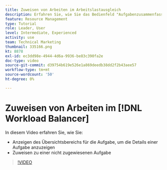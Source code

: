 ```yaml
---
title: Zuweisen von Arbeiten im Arbeitslastausgleich
description: Erfahren Sie, wie Sie das Bedienfeld "Aufgabenzusammenfassung"anzeigen und einer nicht zugewiesenen Aufgabe Zuweisungen zuweisen.
feature: Resource Management
type: Tutorial
role: Leader, User
level: Intermediate, Experienced
activity: use
team: Technical Marketing
thumbnail: 335166.png
kt: 8878
exl-id: ec3dd98e-4944-4d6a-9936-be83c390fa2e
doc-type: video
source-git-commit: d39754b619e526e1a869deedb38dd2f2b43aee57
workflow-type: tm+mt
source-wordcount: '50'
ht-degree: 0%

---
```


# Zuweisen von Arbeiten im [!DNL Workload Balancer]

In diesem Video erfahren Sie, wie Sie:

* Anzeigen des Übersichtsbereichs für die Aufgabe, um die Details einer Aufgabe anzuzeigen
* Zuweisen zu einer nicht zugewiesenen Aufgabe


>[!VIDEO](https://video.tv.adobe.com/v/335166/?quality=12)
